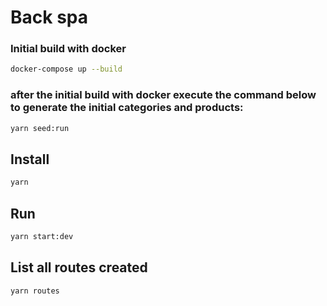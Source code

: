 
# Back spa


### Initial build with docker
```sh
docker-compose up --build
```



### after the initial build with docker execute the command below to generate the initial categories and products:
```sh
yarn seed:run
```


## Install
```sh
yarn
```

## Run
```sh
yarn start:dev
```

## List all routes created
```sh
yarn routes
```